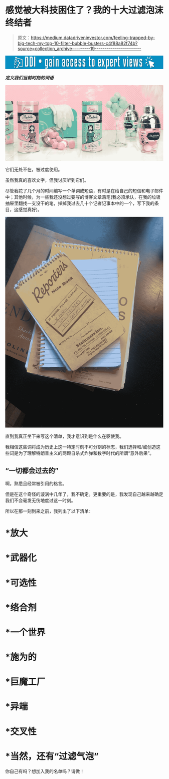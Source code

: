 # 感觉被大科技困住了？我的十大过滤泡沫终结者

> 原文：<https://medium.datadriveninvestor.com/feeling-trapped-by-big-tech-my-top-10-filter-bubble-busters-c4f88a82f74b?source=collection_archive---------19----------------------->

[![](img/28bec76a3e553e28bfb858d63918d253.png)](http://www.track.datadriveninvestor.com/1B9E)

***定义我们当前时刻的词语***

![](img/e53f5052289c4723a5c085f3a81970ea.png)

它们无处不在，被过度使用。

虽然我真的喜欢文字，但我讨厌听到它们。

尽管我花了几个月的时间编写一个单词或短语，有时是在给自己的短信和电子邮件中；其他时候，为一些我还没想过要写的博客文章落笔(我必须承认，在我的垃圾抽屉里翻找一支没干的笔，掸掉我过去几十个记者记事本中的一个，写下我的条目，这感觉真好)。

![](img/4e999ce05b0b3c9dfb176912e57d7b6c.png)

直到我真正坐下来写这个清单，我才意识到是什么在驱使我。

我相信这些词将成为历史上这一特定时刻不可分割的标志，我们选择和/或创造这些词是为了理解特朗普主义的两颗自杀式炸弹和数字时代的所谓“意外后果”。

## “一切都会过去的”

啊，熟悉且经常被引用的格言。

但是在这个奇怪的漩涡中几年了，我不确定。更重要的是，我发现自己越来越确定我们不会毫发无伤地度过这一时刻。

所以在那一刻到来之前，我列出了以下清单:

# *放大

# *武器化

# *可选性

# *络合剂

# *一个世界

# *施为的

# *巨魔工厂

# *异端

# *交叉性

# *当然，还有“过滤气泡”

你自己有吗？想加入我的名单吗？请做！